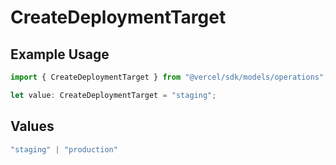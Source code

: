 # CreateDeploymentTarget

## Example Usage

```typescript
import { CreateDeploymentTarget } from "@vercel/sdk/models/operations";

let value: CreateDeploymentTarget = "staging";
```

## Values

```typescript
"staging" | "production"
```